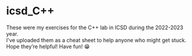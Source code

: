 # icsd_C++

These were my exercises for the C++ lab in ICSD during the 2022-2023 year.  
I've uploaded them as a cheat sheet to help anyone who might get stuck.  
Hope they’re helpful! Have fun! 😁
